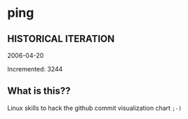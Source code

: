 # ping

## HISTORICAL ITERATION
2006-04-20

Incremented: 3244

## What is this?? 
Linux skills to hack the github commit visualization chart `;-)`

